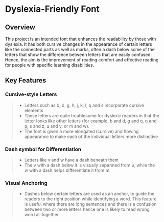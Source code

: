# Dyslexia-Friendly Font
## Overview
This project is an intended font that enhances the readability by those with dyslexia. It has both cursive changes in the appearance of certain letters like the connected parts as well as marks, often a dash below some of the letters that show the difference between letters that are easily confused. Hence, the aim is the improvement of reading comfort and effective reading for people with specific learning disabilities.
## Key Features
### Cursive-style Letters
>- Letters such as b, d, g, h, j, k, l, q and s incorporate cursive elements
>- These letters are quite troublesome for dyslexic readers in that the letter looks like other letters (for example, b and d, g and q, q and p, s and z, u and v, or m and w).
>- The font is given a more elongated (cursive) and flowing appearance to make each of the individual letters more distinctive
### Dash symbol for Differentiation
>- Letters like v and w have a dash beneath them
>- The v with a dash below it is visually separated from u, while the w with a dash helps differentiate it from m.
### Visual Anchoring
>- Dashes below certain letters are used as an anchor, to guide the readers to the right position while identifying a word. This feature is useful where there are long sentences and there is a confusion between two or more letters hence one is likely to read wrong word all together.

